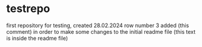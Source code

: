 # testrepo
first repository for testing, created 28.02.2024
row number 3 added (this comment) in order to make some changes to the initial readme file (this text is inside the readme file)
